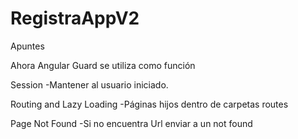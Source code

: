 # RegistraAppV2

Apuntes

Ahora Angular Guard se utiliza como función

Session
  -Mantener al usuario iniciado.

Routing and Lazy Loading
  -Páginas hijos dentro de carpetas routes

Page Not Found
  -Si no encuentra Url enviar a un not found

